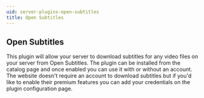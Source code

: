 ```yaml
---
uid: server-plugins-open-subtitles
title: Open Subtitles
---
```


## Open Subtitles

This plugin will allow your server to download subtitles for any video files on your server from Open Subtitles. The plugin can be installed from the catalog page and once enabled you can use it with or without an account. The website doesn't require an account to download subtitles but if you'd like to enable their premium features you can add your credentials on the plugin configuration page.